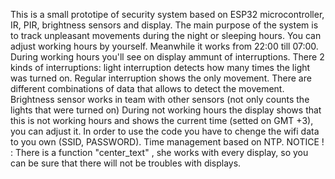 This is a small prototipe of security system based on ESP32 microcontroller, IR, PIR, brightness sensors and display.
The main purpose of the system is to track unpleasant movements during the night or sleeping hours.
You can adjust working hours by yourself. Meanwhile it works from 22:00 till 07:00.
During working hours you'll see on display ammunt of interruptions.
There 2 kinds of interruptions: light interruption detects how many times the light was turned on.
Regular interruption shows the only movement. There are different combinations of data that allows to detect the movement. Brightness sensor works in team with other sensors (not only counts the lights that were turned on)
During not working hours the display shows that this is not working hours and shows the current time (setted on GMT +3), you can adjust it.
In order to use the code you have to chenge the wifi data to you own (SSID, PASSWORD).
Time management based on NTP.
NOTICE ! : There is a function "center_text" , she works with every display, so you can be sure that there will not be troubles with displays.

